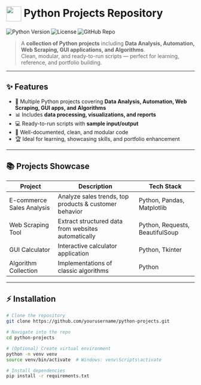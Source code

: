 <h1>
 <img src="https://www.vectorlogo.zone/logos/python/python-icon.svg" width="40" style="vertical-align:middle;"> 
 Python Projects Repository
</h1>

![Python Version](https://img.shields.io/badge/Python-3.8%2B-blue?style=flat-square)
![License](https://img.shields.io/badge/License-MIT-orange?style=flat-square)
![GitHub Repo](https://img.shields.io/badge/Repo-Public-green?style=flat-square)

> A **collection of Python projects** including **Data Analysis, Automation, Web Scraping, GUI applications, and Algorithms**.  
> Clean, modular, and ready-to-run scripts — perfect for learning, reference, and portfolio building.

---

## ✨ Features

- 🚀 Multiple Python projects covering **Data Analysis, Automation, Web Scraping, GUI apps, and Algorithms**  
- 📊 Includes **data processing, visualizations, and reports**  
- 💻 Ready-to-run scripts with **sample input/output**  
- 📝 Well-documented, clean, and modular code  
- 🏆 Ideal for learning, showcasing skills, and portfolio enhancement  

---

## 📚 Projects Showcase

| Project | Description | Tech Stack |
|---------|-------------|------------|
| E-commerce Sales Analysis | Analyze sales trends, top products & customer behavior | Python, Pandas, Matplotlib |
| Web Scraping Tool | Extract structured data from websites automatically | Python, Requests, BeautifulSoup |
| GUI Calculator | Interactive calculator application | Python, Tkinter |
| Algorithm Collection | Implementations of classic algorithms | Python |

---

## ⚡ Installation

```bash
# Clone the repository
git clone https://github.com/yourusername/python-projects.git

# Navigate into the repo
cd python-projects

# (Optional) Create virtual environment
python -m venv venv
source venv/bin/activate  # Windows: venv\Scripts\activate

# Install dependencies
pip install -r requirements.txt
